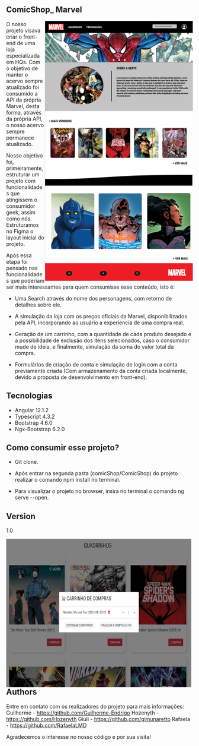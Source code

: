
## ComicShop_ Marvel

<img align="right" width="400" height="700" src="https://github.com/Guilherme-Endrigo/comicShop/blob/main/docs/INDEX_figma.png">



O nosso projeto visava criar o front-end de uma loja especializada em HQs. Com o objetivo de manter o acervo sempre atualizado foi consumido a API da própria Marvel, desta forma, através da própria API, o nosso acervo sempre permanece atualizado. 

Nosso objetivo foi, primeiramente, estruturar um projeto com funcionalidades que atingissem o consumidor geek, assim como nós. Estruturamos no Figma o layout inicial do projeto. 
 
Após essa etapa foi pensado nas funcionalidades que poderiam ser mais interessantes para quem consumisse esse conteúdo, isto é:  
 
- Uma Search através do nome dos personagens, com retorno de detalhes sobre ele. 
 
- A simulação da loja com os preços oficiais da Marvel, disponibilizados pela API, incorporando ao usuário a experiencia de uma compra real. 
 
- Geração de um carrinho, com a quantidade de cada produto desejado e a possibilidade de exclusão dos itens selecionados, caso o consumidor mude de ideia, e finalmente, simulação da soma do valor total da compra. 
 
- Formulários de criação de conta e simulação de login com a conta previamente criada (Com armazenamento da conta criada localmente, devido a proposta de desenvolvimento em front-end). 
 
## Tecnologias 
 
- Angular 12.1.2  
- Typescript 4.3.2 
- Bootstrap 4.6.0 
- Ngx-Bootstrap 6.2.0 


## Como consumir esse projeto? 
 
- Git clone. 
 
- Após entrar na segunda pasta (comicShop/ComicShop) do projeto realizar o comando npm install no terminal.   
 
- Para visualizar o projeto no browser, insira no terminal o comando ng serve --open.  

## Version 
1.0 


<img align="left" width="500" height="400" src="https://github.com/Guilherme-Endrigo/comicShop/blob/main/docs/CartQuadrinho.png">

## Authors 
 
Entre em contato com os realizadores do projeto para mais informações: 
 Guilherme - https://github.com/Guilherme-Endrigo 
 Hozenyth - https://github.com/Hozenyth 
 Giuli - https://github.com/gimunaretto 
 Rafaela - https://github.com/RafaelaLMD 
 
Agradecemos o interesse no nosso código e por sua visita!
